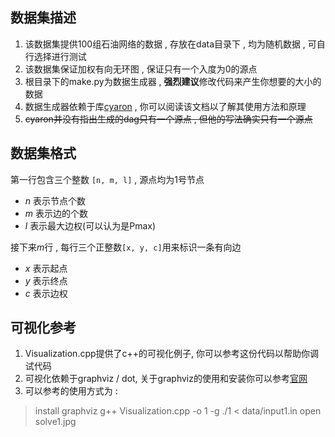 ## 数据集描述

1. 该数据集提供100组石油网络的数据 , 存放在data目录下 , 均为随机数据 , 可自行选择进行测试
2. 该数据集保证加权有向无环图 , 保证只有一个入度为0的源点
3. 根目录下的make.py为数据生成器 , **强烈建议**修改代码来产生你想要的大小的数据
4. 数据生成器依赖于库[cyaron](https://github.com/luogu-dev/cyaron/wiki) , 你可以阅读该文档以了解其使用方法和原理
5. ~~cyaron并没有指出生成的dag只有一个源点 , 但他的写法确实只有一个源点~~

## 数据集格式

第一行包含三个整数 `[n, m, l]` , 源点均为$1$号节点
- $n$ 表示节点个数
- $m$ 表示边的个数
- $l$ 表示最大边权(可以认为是Pmax)

接下来$m$行 , 每行三个正整数`[x, y, c]`用来标识一条有向边
- $x$ 表示起点
- $y$ 表示终点
- $c$ 表示边权

## 可视化参考

1. Visualization.cpp提供了c++的可视化例子, 你可以参考这份代码以帮助你调试代码
2. 可视化依赖于graphviz / dot, 关于graphviz的使用和安装你可以参考[官网](http://www.graphviz.org/)
3. 可以参考的使用方式为 :
> install graphviz
> g++ Visualization.cpp -o 1 -g
> ./1 < data/input1.in
> open solve1.jpg